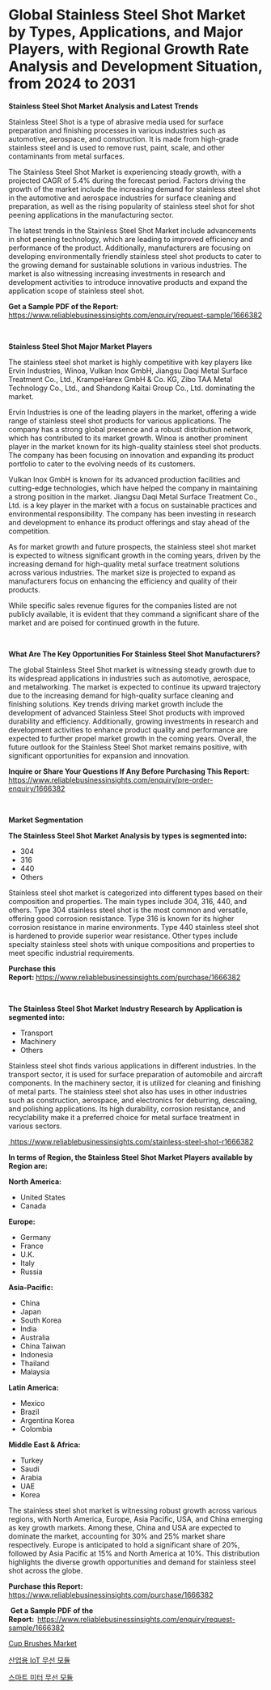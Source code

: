 <p><h1>Global Stainless Steel Shot Market by Types, Applications, and Major Players, with Regional Growth Rate Analysis and Development Situation, from 2024 to 2031</h1></p><p><strong>Stainless Steel Shot Market Analysis and Latest Trends</strong></p>
<p><p>Stainless Steel Shot is a type of abrasive media used for surface preparation and finishing processes in various industries such as automotive, aerospace, and construction. It is made from high-grade stainless steel and is used to remove rust, paint, scale, and other contaminants from metal surfaces.</p><p>The Stainless Steel Shot Market is experiencing steady growth, with a projected CAGR of 5.4% during the forecast period. Factors driving the growth of the market include the increasing demand for stainless steel shot in the automotive and aerospace industries for surface cleaning and preparation, as well as the rising popularity of stainless steel shot for shot peening applications in the manufacturing sector.</p><p>The latest trends in the Stainless Steel Shot Market include advancements in shot peening technology, which are leading to improved efficiency and performance of the product. Additionally, manufacturers are focusing on developing environmentally friendly stainless steel shot products to cater to the growing demand for sustainable solutions in various industries. The market is also witnessing increasing investments in research and development activities to introduce innovative products and expand the application scope of stainless steel shot.</p></p>
<p><strong>Get a Sample PDF of the Report:&nbsp;</strong> <a href="https://www.reliablebusinessinsights.com/enquiry/request-sample/1666382">https://www.reliablebusinessinsights.com/enquiry/request-sample/1666382</a></p>
<p>&nbsp;</p>
<p><strong>Stainless Steel Shot Major Market Players</strong></p>
<p><p>The stainless steel shot market is highly competitive with key players like Ervin Industries, Winoa, Vulkan Inox GmbH, Jiangsu Daqi Metal Surface Treatment Co., Ltd., KrampeHarex GmbH & Co. KG, Zibo TAA Metal Technology Co., Ltd., and Shandong Kaitai Group Co., Ltd. dominating the market.</p><p>Ervin Industries is one of the leading players in the market, offering a wide range of stainless steel shot products for various applications. The company has a strong global presence and a robust distribution network, which has contributed to its market growth. Winoa is another prominent player in the market known for its high-quality stainless steel shot products. The company has been focusing on innovation and expanding its product portfolio to cater to the evolving needs of its customers.</p><p>Vulkan Inox GmbH is known for its advanced production facilities and cutting-edge technologies, which have helped the company in maintaining a strong position in the market. Jiangsu Daqi Metal Surface Treatment Co., Ltd. is a key player in the market with a focus on sustainable practices and environmental responsibility. The company has been investing in research and development to enhance its product offerings and stay ahead of the competition.</p><p>As for market growth and future prospects, the stainless steel shot market is expected to witness significant growth in the coming years, driven by the increasing demand for high-quality metal surface treatment solutions across various industries. The market size is projected to expand as manufacturers focus on enhancing the efficiency and quality of their products.</p><p>While specific sales revenue figures for the companies listed are not publicly available, it is evident that they command a significant share of the market and are poised for continued growth in the future.</p></p>
<p>&nbsp;</p>
<p><strong>What Are The Key Opportunities For Stainless Steel Shot Manufacturers?</strong></p>
<p><p>The global Stainless Steel Shot market is witnessing steady growth due to its widespread applications in industries such as automotive, aerospace, and metalworking. The market is expected to continue its upward trajectory due to the increasing demand for high-quality surface cleaning and finishing solutions. Key trends driving market growth include the development of advanced Stainless Steel Shot products with improved durability and efficiency. Additionally, growing investments in research and development activities to enhance product quality and performance are expected to further propel market growth in the coming years. Overall, the future outlook for the Stainless Steel Shot market remains positive, with significant opportunities for expansion and innovation.</p></p>
<p><strong>Inquire or Share Your Questions If Any Before Purchasing This Report:</strong> <a href="https://www.reliablebusinessinsights.com/enquiry/pre-order-enquiry/1666382">https://www.reliablebusinessinsights.com/enquiry/pre-order-enquiry/1666382</a></p>
<p>&nbsp;</p>
<p><strong>Market Segmentation</strong></p>
<p><strong>The Stainless Steel Shot Market Analysis by types is segmented into:</strong></p>
<p><ul><li>304</li><li>316</li><li>440</li><li>Others</li></ul></p>
<p><p>Stainless steel shot market is categorized into different types based on their composition and properties. The main types include 304, 316, 440, and others. Type 304 stainless steel shot is the most common and versatile, offering good corrosion resistance. Type 316 is known for its higher corrosion resistance in marine environments. Type 440 stainless steel shot is hardened to provide superior wear resistance. Other types include specialty stainless steel shots with unique compositions and properties to meet specific industrial requirements.</p></p>
<p><strong>Purchase this Report:&nbsp;</strong><a href="https://www.reliablebusinessinsights.com/purchase/1666382">https://www.reliablebusinessinsights.com/purchase/1666382</a></p>
<p>&nbsp;</p>
<p><strong>The Stainless Steel Shot Market Industry Research by Application is segmented into:</strong></p>
<p><ul><li>Transport</li><li>Machinery</li><li>Others</li></ul></p>
<p><p>Stainless steel shot finds various applications in different industries. In the transport sector, it is used for surface preparation of automobile and aircraft components. In the machinery sector, it is utilized for cleaning and finishing of metal parts. The stainless steel shot also has uses in other industries such as construction, aerospace, and electronics for deburring, descaling, and polishing applications. Its high durability, corrosion resistance, and recyclability make it a preferred choice for metal surface treatment in various sectors.</p></p>
<p><a href="https://www.reliablebusinessinsights.com/stainless-steel-shot-r1666382">&nbsp;https://www.reliablebusinessinsights.com/stainless-steel-shot-r1666382</a></p>
<p><strong>In terms of Region, the Stainless Steel Shot Market Players available by Region are:</strong></p>
<p>
    <p> <strong> North America: </strong>
        <ul>
            <li>United States</li>
            <li>Canada</li>
        </ul>
        </p> 
    <p> <strong> Europe: </strong>
        <ul>
            <li>Germany</li>
            <li>France</li>
            <li>U.K.</li>
            <li>Italy</li>
            <li>Russia</li>
        </ul>
        </p> 
    <p> <strong> Asia-Pacific: </strong>
        <ul>
            <li>China</li>
            <li>Japan</li>
            <li>South Korea</li>
            <li>India</li>
            <li>Australia</li>
            <li>China Taiwan</li>
            <li>Indonesia</li>
            <li>Thailand</li>
            <li>Malaysia</li>
        </ul>
        </p> 
    <p> <strong> Latin America: </strong>
        <ul>
            <li>Mexico</li>
            <li>Brazil</li>
            <li>Argentina Korea</li>
            <li>Colombia</li>
        </ul>
        </p> 
    <p> <strong> Middle East & Africa: </strong>
        <ul>
            <li>Turkey</li>
            <li>Saudi</li>
            <li>Arabia</li>
            <li>UAE</li>
            <li>Korea</li>
        </ul>
    </p>
    </p>
<p><p>The stainless steel shot market is witnessing robust growth across various regions, with North America, Europe, Asia Pacific, USA, and China emerging as key growth markets. Among these, China and USA are expected to dominate the market, accounting for 30% and 25% market share respectively. Europe is anticipated to hold a significant share of 20%, followed by Asia Pacific at 15% and North America at 10%. This distribution highlights the diverse growth opportunities and demand for stainless steel shot across the globe.</p></p>
<p><strong>Purchase this Report: </strong><a href="https://www.reliablebusinessinsights.com/purchase/1666382">https://www.reliablebusinessinsights.com/purchase/1666382</a></p>
<p>&nbsp;<strong>Get a Sample PDF of the Report:&nbsp;&nbsp;</strong><a href="https://www.reliablebusinessinsights.com/enquiry/request-sample/1666382">https://www.reliablebusinessinsights.com/enquiry/request-sample/1666382</a></p>
<p><strong></strong></p>
<p><p><a href="https://view.publitas.com/reportprime-1/cup-brushes-market-size-share-trends-analysis-report-by-product-aluminum-brushes-brass-brushes-carbon-steel-wire-brushes-phosphor-bronze-brushes-stainless-steel-wire-brushes-titanium-brushes-plastic-brushes-other-and-segment-forecasts-2024-2031/">Cup Brushes Market</a></p><p><a href="https://medium.com/@keyarraglover45/%EC%82%B0%EC%97%85%EC%9A%A9-iot-%EB%AC%B4%EC%84%A0-%EB%AA%A8%EB%93%88-%EC%82%B0%EC%97%85-%EB%B6%84%EC%84%9D-%EB%B3%B4%EA%B3%A0%EC%84%9C-%EC%9D%91%EC%9A%A9%ED%94%84%EB%A1%9C%EA%B7%B8%EB%9E%A8-%EC%A7%80%EC%97%AD-%EA%B2%BD%EC%9F%81-%EC%A0%84%EB%9E%B5%EB%B3%84-%EC%8B%9C%EC%9E%A5-%EA%B7%9C%EB%AA%A8-%EC%A0%90%EC%9C%A0%EC%9C%A8-%ED%8A%B8%EB%A0%8C%EB%93%9C-2024-2031-a09cc06b0896">산업용 IoT 무선 모듈</a></p><p><a href="https://medium.com/@keyarraglover45/%EA%B8%80%EB%A1%9C%EB%B2%8C-%EC%8A%A4%EB%A7%88%ED%8A%B8-%EB%AF%B8%ED%84%B0-%EB%AC%B4%EC%84%A0-%EB%AA%A8%EB%93%88-%EC%8B%9C%EC%9E%A5-%EB%B6%80%EB%AC%B8-%EC%A2%85%EB%A5%98-%EC%9D%91%EC%9A%A9-%EC%8B%9C%EC%9E%A5-%EC%B0%B8%EA%B0%80%EC%9E%90-%EC%A0%84%EB%9E%B5-%EC%A7%80%EC%97%AD%EB%B3%84-%EC%84%B1%EC%9E%A5-%EC%9D%B8%EC%82%AC%EC%9D%B4%ED%8A%B8-%EB%B0%8F-%EB%AF%B8%EB%9E%98-%EC%A0%84%EB%A7%9D-2024-2031-1dd363ef2d20">스마트 미터 무선 모듈</a></p></p>